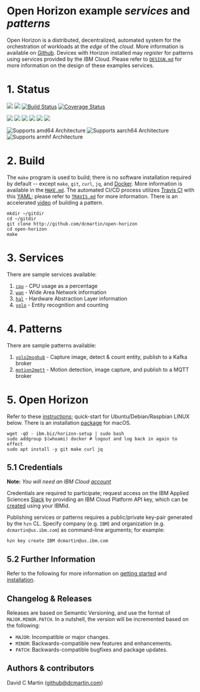 # Open Horizon example _services_ and _patterns_

Open Horizon is a distributed, decentralized, automated system for the orchestration of workloads at the _edge_ of the *cloud*.  More information is available on [Github][open-horizon].  Devices with Horizon installed may _register_ for patterns using services provided by the IBM Cloud.  Please refer to [`DESIGN.md`][design-md] for more information on the design of these examples services.

[design-md]: https://github.com/dcmartin/open-horizon/tree/master/DESIGN.md

# 1. Status

![](https://img.shields.io/github/license/dcmartin/open-horizon.svg?style=flat)
![](https://img.shields.io/github/release/dcmartin/open-horizon.svg?style=flat)
[![Build Status](https://travis-ci.org/dcmartin/open-horizon.svg?branch=master)](https://travis-ci.org/dcmartin/open-horizon)
[![Coverage Status](https://coveralls.io/repos/github/dcmartin/open-horizon/badge.svg?branch=master)](https://coveralls.io/github/dcmartin/open-horizon?branch=master)

![](https://img.shields.io/github/repo-size/dcmartin/open-horizon.svg?style=flat)
![](https://img.shields.io/github/last-commit/dcmartin/open-horizon.svg?style=flat)
![](https://img.shields.io/github/commit-activity/w/dcmartin/open-horizon.svg?style=flat)
![](https://img.shields.io/github/contributors/dcmartin/open-horizon.svg?style=flat)
![](https://img.shields.io/github/issues/dcmartin/open-horizon.svg?style=flat)
![](https://img.shields.io/github/tag/dcmartin/open-horizon.svg?style=flat)

![Supports amd64 Architecture][amd64-shield]
![Supports aarch64 Architecture][arm64-shield]
![Supports armhf Architecture][arm-shield]

[arm64-shield]: https://img.shields.io/badge/aarch64-yes-green.svg
[amd64-shield]: https://img.shields.io/badge/amd64-yes-green.svg
[arm-shield]: https://img.shields.io/badge/armhf-yes-green.svg

# 2. Build

The `make` program is used to build; there is no software installation required by default -- except `make`, `git`, `curl`, `jq`, and [Docker][docker-start].  More information is available in the [`MAKE.md`][make-md].  The automated CI/CD process utilizes [Travis CI][travis-ci] with this [YAML][travis-yaml]; please refer to [`TRAVIS.md`][travis-md] for more information. There is 
an accelerated [video][build-pattern-video] of building a pattern.

```
mkdir ~/gitdir
cd ~/gitdir
git clone http://github.com/dcmartin/open-horizon
cd open-horizon
make
```
[docker-start]: https://www.docker.com/get-started
[make-md]: https://github.com/dcmartin/open-horizon/blob/master/MAKE.md
[travis-md]: https://github.com/dcmartin/open-horizon/blob/master/TRAVIS.md
[travis-yaml]: https://github.com/dcmartin/open-horizon/blob/master/.travis.yml
[travis-ci]: https://travis-ci.org/
[build-pattern-video]: https://youtu.be/cv_rOdxXidA

# 3. Services

There are sample services available:

1. [`cpu`][cpu-service] -  CPU usage as a percentage
1. [`wan`][wan-service] -  Wide Area Network information
1. [`hal`][hal-service] -  Hardware Abstraction Layer information
1. [`yolo`][yolo-service] -  Entity recognition and counting

[yolo-service]: https://github.com/dcmartin/open-horizon/tree/master/yolo/README.md
[hal-service]: https://github.com/dcmartin/open-horizon/tree/master/hal/README.md
[cpu-service]: https://github.com/dcmartin/open-horizon/tree/master/cpu/README.md
[wan-service]: https://github.com/dcmartin/open-horizon/tree/master/wan/README.md

# 4. Patterns

There are sample patterns available:

1. [`yolo2msghub`][yolo2msghub-pattern] - Capture image, detect & count entity, publish to a Kafka broker
1. [`motion2mqtt`][motion2mqtt-pattern] - Motion detection, image capture, and publish to a MQTT broker

[yolo2msghub-pattern]: https://github.com/dcmartin/open-horizon/tree/master/yolo2msghub/README.md
[motion2mqtt-pattern]: https://github.com/dcmartin/open-horizon/tree/master/motion2mqtt/README.md

# 5. Open Horizon

Refer to these [instructions][setup]; quick-start for Ubuntu/Debian/Raspbian LINUX below. There is an installation [package][macos-install] for macOS.

```
wget -qO - ibm.biz/horizon-setup | sudo bash
sudo addgroup $(whoami) docker # logout and log back in again to effect
sudo apt install -y git make curl jq
```

## 5.1 Credentials

**Note:** _You will need an IBM Cloud [account][ibm-registration]_

Credentials are required to participate; request access on the IBM Applied Sciences [Slack][edge-slack] by providing an IBM Cloud Platform API key, which can be [created][ibm-apikeys] using your IBMid.

Publishing services or patterns requires a public/private key-pair generated by the `hzn` CL.  Specify company (e.g. `IBM`) and organization (e.g. `dcmartin@us.ibm.com`) as command-line arguments; for example:

```
hzn key create IBM dcmartin@us.ibm.com
```

## 5.2 Further Information 

Refer to the following for more information on [getting started][edge-fabric] and [installation][edge-install].

## Changelog & Releases

Releases are based on Semantic Versioning, and use the format
of ``MAJOR.MINOR.PATCH``. In a nutshell, the version will be incremented
based on the following:

- ``MAJOR``: Incompatible or major changes.
- ``MINOR``: Backwards-compatible new features and enhancements.
- ``PATCH``: Backwards-compatible bugfixes and package updates.

## Authors & contributors

David C Martin (github@dcmartin.com)

[commits]: https://github.com/dcmartin/open-horizon/commits/master
[contributors]: https://github.com/dcmartin/open-horizon/graphs/contributors
[dcmartin]: https://github.com/dcmartin
[edge-fabric]: https://console.test.cloud.ibm.com/docs/services/edge-fabric/getting-started.html
[edge-install]: https://console.test.cloud.ibm.com/docs/services/edge-fabric/adding-devices.html
[edge-slack]: https://ibm-cloudplatform.slack.com/messages/edge-fabric-users/
[ibm-apikeys]: https://console.bluemix.net/iam/#/apikeys
[ibm-registration]: https://console.bluemix.net/registration/
[issue]: https://github.com/dcmartin/open-horizon/issues
[macos-install]: http://pkg.bluehorizon.network/macos
[open-horizon]: http://github.com/open-horizon/
[repository]: https://github.com/dcmartin/open-horizon
[setup]: https://github.com/dcmartin/open-horizon/blob/master/setup/README.md
